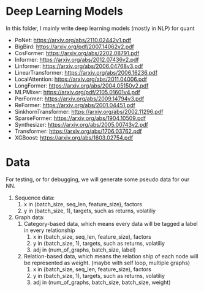 # Deep Learning Models
In this folder, I mainly write deep learning models (mostly in NLP) for quant
- PoNet: https://arxiv.org/abs/2110.02442v1.pdf
- BigBird: https://arxiv.org/pdf/2007.14062v2.pdf
- CosFormer: https://arxiv.org/abs/2202.08791.pdf
- Informer: https://arxiv.org/abs/2012.07436v2.pdf
- Linformer: https://arxiv.org/abs/2006.04768v3.pdf
- LinearTransformer: https://arxiv.org/abs/2006.16236.pdf
- LocalAttention: https://arxiv.org/abs/2011.04006.pdf
- LongFormer: https://arxiv.org/abs/2004.05150v2.pdf
- MLPMixer: https://arxiv.org/pdf/2105.01601v4.pdf
- PerFormer: https://arxiv.org/abs/2009.14794v3.pdf
- ReFormer: https://arxiv.org/abs/2001.04451.pdf
- SinkhornTransformer: https://arxiv.org/abs/2002.11296.pdf
- SparseFormer: https://arxiv.org/abs/1904.10509.pdf
- Synthesizer: https://arxiv.org/abs/2005.00743v2.pdf
- Transformer: https://arxiv.org/abs/1706.03762.pdf
- XGBoost: https://arxiv.org/abs/1603.02754.pdf

# Data
For testing, or for debugging, we will generate some pseudo data for our NN.
1. Sequence data:
    1. x in (batch\_size, seq\_len, feature\_size), factors
    2. y in (batch\_size, 1), targets, such as returns, volatiliy
2. Graph data:
    1. Category-based data, which means every data will be tagged a label in every
    relationship
        1. x in (batch\_size, seq\_len, feature\_size), factors
        2. y in (batch\_size, 1), targets, such as returns, volatiliy
        3. adj in (num\_of\_graphs, batch\_size, label)
    2. Relation-based data, which means the relation ship of each node will be represented
    as weight. (maybe with self loop, multiple graphs)
        1. x in (batch\_size, seq\_len, feature\_size), factors
        2. y in (batch\_size, 1), targets, such as returns, volatiliy
        3. adj in (num\_of\_graphs, batch\_size, batch\_size, weight)


